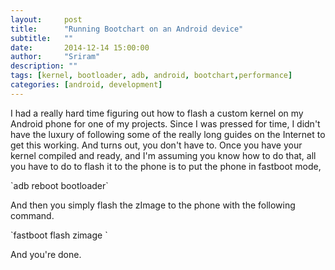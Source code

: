 ```yaml
---
layout:     post
title:      "Running Bootchart on an Android device"
subtitle:   ""
date:       2014-12-14 15:00:00
author:     "Sriram"
description: ""
tags: [kernel, bootloader, adb, android, bootchart,performance]
categories: [android, development]
---
```


<p>
	I had a really hard time figuring out how to flash a custom kernel on my Android phone for one of my projects. Since I was pressed for time, I didn't have the luxury of following some of the really long guides on the Internet to get this working. And turns out, you don't have to. Once you have your kernel compiled and ready, and I'm assuming you know how to do that, all you have to do to flash it to the phone is to put the phone in fastboot mode,
</p>
`adb reboot bootloader`

<p>
	And then you simply flash the zImage to the phone with the following command.
</p>
`fastboot flash zimage <path to compiled zImage file>`

<p> And you're done.</p>
